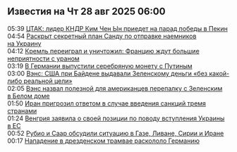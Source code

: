 <h2>Известия на Чт 28 авг 2025 06:00</h2><!--2025-08-28 05:39:06-->
<div class="rssn">
  <div><span class="smaller gray hspace">05:39</span> <a class="nodecor" href="https://news.rambler.ru/world/55209166-tstak-lider-kndr-kim-chen-yn-priedet-na-parad-pobedy-v-pekin/">ЦТАК: лидер КНДР Ким Чен Ын приедет на парад победы в Пекин</a></div>
</div>
<div class="rssn">
  <div><span class="smaller gray hspace">04:54</span> <a class="nodecor" href="https://news.rambler.ru/world/55209102-raskryt-sekretnyy-plan-sandu-po-otpravke-naemnikov-na-ukrainu/">Раскрыт секретный план Санду по отправке наемников на Украину</a></div>
</div>
<div class="rssn">
  <div><span class="smaller gray hspace">04:12</span> <a class="nodecor" href="https://news.rambler.ru/world/55209070-kreml-pereigral-i-unichtozhil-frantsiyu-zhdut-bolshie-nepriyatnosti-s-uranom/">Кремль переиграл и уничтожил: Францию ждут большие неприятности с ураном</a></div>
</div>
<div class="rssn">
  <div><span class="smaller gray hspace">03:19</span> <a class="nodecor" href="https://news.rambler.ru/world/55209003-v-germanii-vypustili-serebryanuyu-monetu-s-putinym/">В Германии выпустили серебряную монету с Путиным</a></div>
</div>
<div class="rssn">
  <div><span class="smaller gray hspace">03:00</span> <a class="nodecor" href="https://news.rambler.ru/world/55208951-vens-ssha-pri-baydene-vydavali-zelenskomu-dengi-bez-kakoy-libo-realnoy-tseli/">Вэнс: США при Байдене выдавали Зеленскому деньги «без какой-либо реальной цели»</a></div>
</div>
<div class="rssn">
  <div><span class="smaller gray hspace">02:05</span> <a class="nodecor" href="https://news.rambler.ru/world/55208936-vens-nazval-poleznoy-dlya-amerikantsev-perepalku-s-zelenskim-v-belom-dome/">Вэнс назвал полезной для американцев перепалку с Зеленским в Белом доме</a></div>
</div>
<div class="rssn">
  <div><span class="smaller gray hspace">01:50</span> <a class="nodecor" href="https://news.rambler.ru/world/55208924-iran-prigrozil-otvetom-v-sluchae-vvedeniya-sanktsiy-tremya-stranami/">Иран пригрозил ответом в случае введения санкций тремя странами</a></div>
</div>
<div class="rssn">
  <div><span class="smaller gray hspace">01:24</span> <a class="nodecor" href="https://news.rambler.ru/world/55208910-vengriya-zayavila-o-svoey-pozitsii-po-povodu-vstupleniya-ukrainy-v-es/">Венгрия заявила о своей позиции по поводу вступления Украины в ЕС</a></div>
</div>
<div class="rssn">
  <div><span class="smaller gray hspace">00:52</span> <a class="nodecor" href="https://news.rambler.ru/world/55208876-rubio-i-saar-obsudili-situatsiyu-v-gaze-livane-sirii-i-irane/">Рубио и Саар обсудили ситуацию в Газе, Ливане, Сирии и Иране</a></div>
</div>
<div class="rssn">
  <div><span class="smaller gray hspace">00:17</span> <a class="nodecor" href="https://news.rambler.ru/world/55208754-napadenie-v-drezdenskom-tramvae-raskololo-germaniyu/">Нападение в дрезденском трамвае раскололо Германию</a></div>
</div>